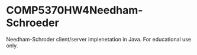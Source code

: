 # COMP5370HW4Needham-Schroeder
Needham-Schroder client/server implenetation in Java. For educational use only.
